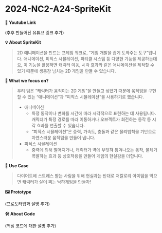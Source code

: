 # 2024-NC2-A24-SpriteKit

**🎥 Youtube Link**

(추후 만들어진 유튜브 링크 추가)

**💡 About SpriteKit**

> 2D 애니메이션을 만드는 프레임 워크로, “게임 개발을 쉽게 도와주는 도구”입니다.
애니메이션, 피직스 시뮬레이션, 파티클 시스템 등 다양한 기능을 제공하는데요, 이 기능을 활용하면 캐릭터 이동, 시각 효과와 같은 애니메이션을 제작할 수 있기 때문에 생동감 넘치는 2D 게임을 만들 수 있습니다.
> 

**🎯 What we focus on?**

> 우리 팀은 “캐릭터가 움직이는 2D 게임”을 만들고 싶었기 때문에  움직임을 구현할 수 있는 “애니메이션”과 “피직스 시뮬레이션”을 사용하기로 했습니다.
> 
> - 애니메이션
>     - 특정 동작이나 변화를 시간에 따라 시각적으로 표현하는 데 사용됩니다. 캐릭터가 특정 경로를 따라 이동하거나 오브젝트가 회전하는 동작 등 시각 효과를 연출할 수 있습니다.
>     - “피직스 시뮬레이션”은 중력, 가속도, 충돌과 같은 물리법칙을 기반으로 자연스러운 움직임을 만들어 냅니다.
> - 피직스 시뮬레이션
>     - 중력에 의해 떨어지거나, 캐릭터가 벽에 부딪혀 튕겨나오는 동작, 물체가 폭발하는 효과 등 상호작용을 만들어 게임의 현실감을 더합니다.

**💼 Use Case**

> 다이어트에 스트레스 받는 사람을 위해
현실과는 반대로 저칼로리 아이템을 먹으면 캐릭터가 살이 찌는 낙하게임을 만들자!
> 

**🖼️ Prototype**

(프로토타입과 설명 추가)

**🛠️ About Code**

(핵심 코드에 대한 설명 추가)
